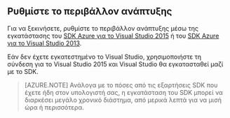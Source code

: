 ## <a name="setupdevenv"></a>Ρυθμίστε το περιβάλλον ανάπτυξης

Για να ξεκινήσετε, ρυθμίστε το περιβάλλον ανάπτυξης μέσω της εγκατάστασης του [SDK Azure για το Visual Studio 2015](http://go.microsoft.com/fwlink/?linkid=518003) ή του [SDK Azure για το Visual Studio 2013](http://go.microsoft.com/fwlink/?LinkID=324322).

Εάν δεν έχετε εγκατεστημένο το Visual Studio, χρησιμοποιήστε τη σύνδεση για το Visual Studio 2015 και Visual Studio θα εγκατασταθεί μαζί με το SDK.

>[AZURE.NOTE] Ανάλογα με το πόσες από τις εξαρτήσεις SDK που έχετε ήδη στον υπολογιστή σας, η εγκατάσταση του SDK μπορεί να διαρκέσει μεγάλο χρονικό διάστημα, από μερικά λεπτά για να μισή ώρα ή περισσότερα.
